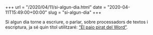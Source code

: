 +++
url = "/2020/04/11/si-algun-dia.html"
date = "2020-04-11T15:49:00+00:00"
slug = "si-algun-dia"
+++

Si algun dia torne a escriure, o parlar, sobre processadors de textos i escriptura, ja sé quin títol utilitzaré: [“El paio pirat del Word”](/2013/11/19/el-paio-pirat.html).

